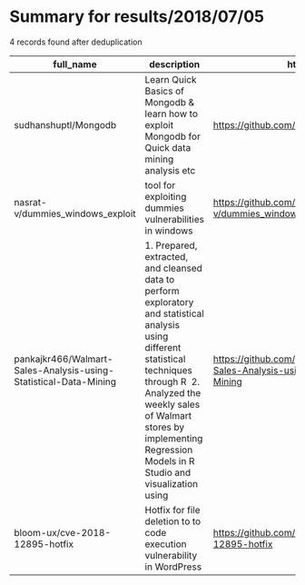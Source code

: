
# Summary for results/2018/07/05
    
4 records found after deduplication

| full_name | description | html_url | matched_list | matched_count | pushed_at | size | stargazers_count | language | forks_count | vul_ids |
|------------------------------------------------------------------|------------------------------------------------------------------------------------------------------------------------------------------------------------------------------------------------------------------------------------------------------------------|-------------------------------------------------------------------------------------|----------------|-----------------|---------------------------|--------|--------------------|------------|---------------|--------------------|
| sudhanshuptl/Mongodb | Learn Quick Basics of Mongodb & learn how to exploit Mongodb for Quick data mining analysis etc | https://github.com/sudhanshuptl/Mongodb | ['exploit'] | 1 | 2018-07-05 18:40:54+00:00 | 443 | 0 | HTML | 0 | [] |
| nasrat-v/dummies_windows_exploit | tool for exploiting dummies vulnerabilities in windows | https://github.com/nasrat-v/dummies_windows_exploit | ['exploit'] | 1 | 2018-07-05 15:42:49+00:00 | 10342 | 1 | C++ | 2 | [] |
| pankajkr466/Walmart-Sales-Analysis-using-Statistical-Data-Mining | 1. Prepared, extracted, and cleansed data to perform exploratory and statistical analysis using different statistical techniques through R  2. Analyzed the weekly sales of Walmart stores by implementing Regression Models in R Studio and visualization using | https://github.com/pankajkr466/Walmart-Sales-Analysis-using-Statistical-Data-Mining | ['exploit'] | 1 | 2018-07-05 18:45:46+00:00 | 1172 | 1 | | 0 | [] |
| bloom-ux/cve-2018-12895-hotfix | Hotfix for file deletion to to code execution vulnerability in WordPress | https://github.com/bloom-ux/cve-2018-12895-hotfix | ['cve-2'] | 1 | 2018-07-05 19:48:43+00:00 | 2 | 0 | PHP | 0 | ['CVE-2018-12895'] |
